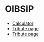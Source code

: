 # OIBSIP

- [Calculator](https://Ashket980.github.io/OIBSIP/Task_1/)
- [Tribute page](https://Ashket980.github.io/OIBSIP/Task_2/)
- [Tribute page](https://Ashket980.github.io/OIBSIP/Task_3/)

